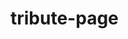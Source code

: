 # tribute-page

<html>
   <head>
        <title>Spin-off of "Challenge: Write a Poem" BY KHALID</title>
        <meta charset="utf-8">
        <link rel="stylesheet" type="text/css" herf="css/style.css">
    </head>
    <style>
        html, body {
        width: 100%
        height: 100%
        font-size: 14px;
        font-weight: normal;
        } 
        
        .background {
        width: 100%;
        height: 100%;
        backdround-image : url(https://www.bgmringtones.com/wp-content/uploads/2015/04/A.R.Rahman-Bgm-tunes-rare.jpg)
        background-repeat : no-repeat;
        background-size : cover;
        position : relative;
        overflow-y : auto;
        }
        
        </style> 
  <body>
      
      <div class="background">
      </div>
      
   <p> Allah Rakha Rahman known professionally as A. R. Rahman, is an Indian composer, singer and music producer who works predominantly in Tamil and Hindi movies. His works are noted for integrating Indian classical music with electronic music, world music and traditional orchestral arrangements. Rahman also introduced 7.1 surround sound technology to South Indian films. He is nicknamed "Isai Puyal" (the musical storm) and "Mozart of Madras".

Rahman initially composed scores for different documentaries and jingles for advertisements and Indian television channels. With an his in-house studio Panchathan Record Inn, Rahman's film-scoring career began during the early 1990s with the Tamil film Roja. Rahman followed this with successful scores and songs for Tamil–language films for the Chennai film industry, including Ratnam's politically-charged Bombay, the urban Kadhalan, Thiruda Thiruda and S. Shankar's debut film Gentleman.

Rahman's score for his first Hollywood film, the comedy Couples Retreat (2009), won the BMI Award for Best Score. His music for Slumdog Millionaire (2008) earned him Best Original Score and Best Original Song at the 81st Academy Awards. Rahman has also become a humanitarian and philanthropist, donating and raising money for a number of causes and charities. In 2017, he made his debut as a director and writer for the film Le Musk.

Among Rahman's awards are six National Film Awards, two Academy Awards, two Grammy Awards, a BAFTA Award, a Golden Globe Award, fifteen Filmfare Awards and seventeen Filmfare Awards South. In 2010 the Indian government awarded him the Padma Bhushan, the nation's third-highest civilian award. In 2009, Rahman was included on the Time 100 list of the world's most influential people. The UK-based world-music magazine Songlines named him one of "Tomorrow's World Music Icons" in August 2011.

    </p>
    </body>
    <h2>by Khalid</h2>
</HTML>
